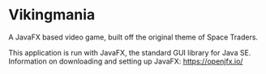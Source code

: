 # Vikingmania
A JavaFX based video game, built off the original theme of Space Traders.


This application is run with JavaFX, the standard GUI library for Java SE.
Information on downloading and setting up JavaFX: https://openjfx.io/
